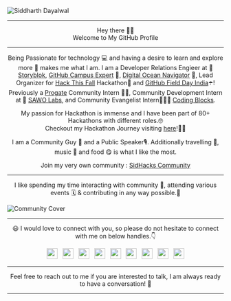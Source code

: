 ![Siddharth Dayalwal](https://user-images.githubusercontent.com/41017419/144126775-f4fd6efb-b61c-48fd-82c9-7e0f0e8aa045.png)

- - -
<p align="center">
  Hey there 👋🏻 <br>
  Welcome to My GitHub Profile
</p>

- - -

<p align="center">Being Passionate for technology 💻 and having a desire to learn and explore more 💭 makes me what I am. I am a Developer Relations Engieer at 🥑 <a href="https://www.storyblok.com/">Storyblok</a>, <a href="https://githubcampus.expert/siddharthdayalwal/">GitHub Campus Expert</a> 🚩, <a href="https://do.co/navigators">Digital Ocean Navigator</a> 🐋, Lead Organizer for <a href="https://hackthisfall.tech/">Hack This Fall</a> Hackathon🍁 and <a href="https://twitter.com/GHFieldDayIndia">GitHub Field Day India</a>☂️! Previously a <a href="https://progate.com/">Progate</a> Community Intern 🤝🏻, Community Development Intern at 🔐 <a href="https://sawolabs.com/">SAWO Labs</a>, and Community Evangelist Intern👨🏻‍💻 <a href="https://codingblocks.com/">Coding Blocks</a>.</p>

<p align="center">My passion for Hackathon is immense and I have been part of 80+ Hackathons with different roles.🤓<br>Checkout my Hackathon Journey visiting <a href="https://siddharth-hacks.hashnode.dev/hackathon">here</a>!🕺🏻</p>

<p align="center">I am a Community Guy 💖 and a Public Speaker🎙️. Additionally travelling 🧳, music 🎼 and food 😋 is what I like the most.</p>

<p align="center">Join my very own community : <a href="https://siddharth-hacks.live/community">SidHacks Community</a></p>

- - -

<p align="center">
  I like spending my time interacting with community 💪, attending various events 🗓️ & contributing in any way possible.🌟
</p>

![Community Cover](https://raw.githubusercontent.com/siddharthdayalwal/siddharthdayalwal/master/Images/community-cover.png)

- - -
<p align="center"> 😃 I would love to connect with you, so please do not hesitate to connect with me on below handles.👇</p>

<p align="center">
  <a href="https://twitter.com/siddharth_hacks"><img src="https://upload.wikimedia.org/wikipedia/fr/thumb/c/c8/Twitter_Bird.svg/1200px-Twitter_Bird.svg.png" width="25"></img></a>&nbsp;&nbsp;
  <a href="https://www.instagram.com/siddharth_hacks"><img src="https://upload.wikimedia.org/wikipedia/commons/thumb/e/e7/Instagram_logo_2016.svg/768px-Instagram_logo_2016.svg.png" width="25"></img></a>&nbsp;&nbsp;
  <a href="https://www.linkedin.com/in/siddharth-dayalwal/"><img src="https://www.felberpr.com/wp-content/uploads/linkedin-logo.png" width="25"></img></a>&nbsp;&nbsp;
  <a href="mailto:siddharthdayalwal2000@gmail.com"><img src="https://image.flaticon.com/icons/png/512/281/281769.png" width="25"></img></a>&nbsp;&nbsp;
  <a href="https://medium.com/@siddharthdayalwal"><img src="https://upload.wikimedia.org/wikipedia/commons/thumb/e/ec/Medium_logo_Monogram.svg/1200px-Medium_logo_Monogram.svg.png" width="25"></img></a>&nbsp;&nbsp;
  <a href="https://www.youtube.com/c/SiddharthDayalwal?sub_confirmation=1"><img src="https://pngimg.com/uploads/youtube/youtube_PNG19.png" width="25"></img></a>&nbsp;&nbsp;
  <a href="https://www.facebook.com/siddharth.dayalwal"><img src="https://www.miscarriageassociation.org.uk/wp-content/uploads/2019/10/Facebook-Logo.png" width="25"></img></a>&nbsp;&nbsp;
  <a href="https://sessionize.com/siddharthdayalwal"><img src="https://sessionize.com/landing/images/brand/logo/sessionize-avatar.png" width="25"></img></a>&nbsp;&nbsp;
  <a href="https://www.twitch.tv/siddharth_hacks"><img src="https://seeklogo.com/images/T/twitch-tv-logo-51C922E0F0-seeklogo.com.png" width="25"></img></a>
</p>

- - -
<p align="center">
  Feel free to reach out to me if you are interested to talk, I am always ready to have a conversation! 💯
</p>

- - -
